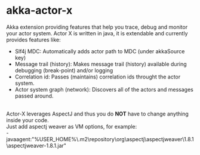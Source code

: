 akka-actor-x
============

Akka extension providing features that help you trace, debug and monitor your actor system. Actor X is written in java, it is extendable and currently provides features like: 

- Slf4j MDC: Automatically adds actor path to MDC (under akkaSource key)
- Message trail (history): Makes message trail (history) available during debugging (break-point) and/or logging
- Correlation id: Passes (maintains) correlation ids throught the actor system.
- Actor system graph (network): Discovers all of the actors and messages passed around.


<br>Actor-X leverages AspectJ and thus you do **NOT** have to change anything inside your code.
<br>Just add aspectj weaver as VM options, for example:
<br>-javaagent:"%USER_HOME%\\.m2\repository\org\aspectj\aspectjweaver\1.8.1\aspectjweaver-1.8.1.jar"
